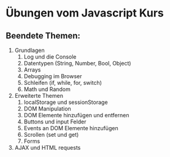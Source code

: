 # Übungen vom Javascript Kurs

## Beendete Themen:

1. Grundlagen
   1. Log und die Console
   1. Datentypen (String, Number, Bool, Object)
   1. Arrays
   1. Debugging im Browser
   1. Schleifen (if, while, for, switch)
   1. Math und Random
1. Erweiterte Themen
   1. localStorage und sessionStorage
   1. DOM Manipulation
   1. DOM Elemente hinzufügen und entfernen
   1. Buttons und input Felder
   1. Events an DOM Elemente hinzufügen
   1. Scrollen (set und get)
   1. Forms
1. AJAX und HTML requests
